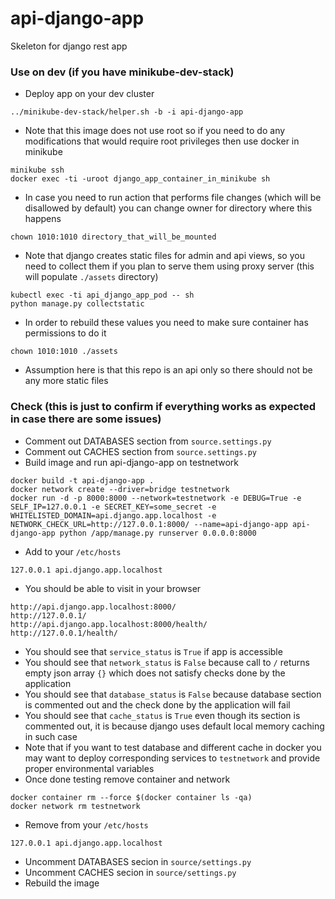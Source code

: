 # api-django-app
Skeleton for django rest app
### Use on dev (if you have minikube-dev-stack)
- Deploy app on your dev cluster
```
../minikube-dev-stack/helper.sh -b -i api-django-app
```
- Note that this image does not use root so if you need to do any modifications that would require root privileges then use docker in minikube
```
minikube ssh
docker exec -ti -uroot django_app_container_in_minikube sh
```
- In case you need to run action that performs file changes (which will be disallowed by default) you can change owner for directory where this happens
```
chown 1010:1010 directory_that_will_be_mounted
```
- Note that django creates static files for admin and api views, so you need to collect them if you plan to serve them using proxy server (this will populate `./assets` directory)
```
kubectl exec -ti api_django_app_pod -- sh
python manage.py collectstatic
```
- In order to rebuild these values you need to make sure container has permissions to do it
```
chown 1010:1010 ./assets
```
- Assumption here is that this repo is an api only so there should not be any more static files
### Check (this is just to confirm if everything works as expected in case there are some issues)
- Comment out DATABASES section from `source.settings.py`
- Comment out CACHES section from `source.settings.py`
- Build image and run api-django-app on testnetwork
```
docker build -t api-django-app .
docker network create --driver=bridge testnetwork
docker run -d -p 8000:8000 --network=testnetwork -e DEBUG=True -e SELF_IP=127.0.0.1 -e SECRET_KEY=some_secret -e WHITELISTED_DOMAIN=api.django.app.localhost -e NETWORK_CHECK_URL=http://127.0.0.1:8000/ --name=api-django-app api-django-app python /app/manage.py runserver 0.0.0.0:8000
```
- Add to your `/etc/hosts`
```
127.0.0.1 api.django.app.localhost
```
- You should be able to visit in your browser
```
http://api.django.app.localhost:8000/
http://127.0.0.1/
http://api.django.app.localhost:8000/health/
http://127.0.0.1/health/
```
- You should see that `service_status` is `True` if app is accessible
- You should see that `network_status` is `False` because call to `/` returns empty json array `{}` which does not satisfy checks done by the application
- You should see that `database_status` is `False` because database section is commented out and the check done by the application will fail
- You should see that `cache_status` is `True` even though its section is commented out, it is because django uses default local memory caching in such case
- Note that if you want to test database and different cache in docker you may want to deploy corresponding services to `testnetwork` and provide proper environmental variables
- Once done testing remove container and network
```
docker container rm --force $(docker container ls -qa)
docker network rm testnetwork
```
- Remove from your `/etc/hosts`
```
127.0.0.1 api.django.app.localhost
```
- Uncomment DATABASES secion in `source/settings.py`
- Uncomment CACHES secion in `source/settings.py`
- Rebuild the image

